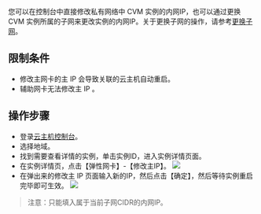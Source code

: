 您可以在控制台中直接修改私有网络中 CVM 实例的内网IP，也可以通过更换 CVM 实例所属的子网来更改实例的内网IP。关于更换子网的操作，请参考[更换子网]()。

## 限制条件

- 修改主网卡的主 IP 会导致关联的云主机自动重启。
- 辅助网卡无法修改主 IP 。

## 操作步骤

- 登录[云主机控制台](https://console.tce.fsphere.cn/cvm/index)。
- 选择地域。
- 找到需要查看详情的实例，单击实例ID，进入实例详情页面。
- 在实例详情页，点击【弹性网卡】-【修改主IP】。
![](https://main.qcloudimg.com/raw/8ed95250a179ea85b003df79178087a9.png)
- 在弹出来的修改主 IP 页面输入新的IP，然后点击【确定】，然后等待实例重启完毕即可生效。
![](https://main.qcloudimg.com/raw/a1828fa41fbed3efabd78636f435188a.png)
>注意：只能填入属于当前子网CIDR的内网IP。
